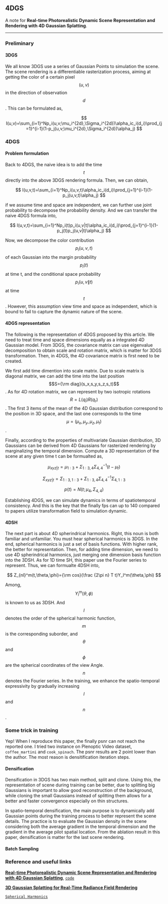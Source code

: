 ## 4DGS 

A note for **Real-time Photorealistic Dynamic Scene Representation and Rendering with 4D Gaussian Splatting**.

---

### Preliminary

#### 3DGS

We all know 3DGS use a series of Gaussian Points to simulation the scene. The scene rendering is a differentiable rasterization process, aiming at getting the color of a certain pixel $$(u,v)$$ in the direction of observation $$d$$. This can be formulated as,

$$
I(u,v)=\sum_{i=1}^Np_i(u,v;\mu_i^{2d},\Sigma_i^{2d})\alpha_ic_i(d_i)\prod_{j=1}^{i-1}(1-p_j(u,v;\mu_i^{2d},\Sigma_i^{2d})\alpha_j)
$$

### 4DGS

#### Problem formulation

Back to 4DGS, the naive idea is to add the time $$t$$ directly into the above 3DGS rendering formula. Then, we can obtain,

$$
I(u,v,t)=\sum_{i=1}^Np_i(u,v,t)\alpha_ic_i(d_i)\prod_{j=1}^{i-1}(1-p_j(u,v,t)\alpha_j)
$$

if we assume time and space are independent, we can further use joint probability to decompose the probability density. And we can transfer the naive 4DGS formula into,

$$
I(u,v,t)=\sum_{i=1}^Np_i(t)p_i(u,v|t)\alpha_ic_i(d_i)\prod_{j=1}^{i-1}(1-p_j(t)p_j(u,v|t)\alpha_j)
$$

Now, we decompose the color contribution $$p_i(u,v,t)$$ of each Gaussian into the margin probability $$p_i(t)$$ at time t, and the conditional space probability $$p_i(u,v\|t)$$ at time $$t$$. However, this assumption view time and space as independent, which is bound to fail to capture the dynamic nature of the scene.


#### 4DGS representation
The following is the representation of 4DGS proposed by this article. We need to treat time and space dimensions equally as a integrated 4D Gaussian model. From 3DGS, the covariance matrix can use eigenvalue decomposition to obtain scale and rotation matrix, which is matter for 3DGS transformation. Then, in 4DGS, the 4D covariance matrix is first need to be created. 

We first add time dimention into scale matrix. Due to scale matrix is diagonal matrix, we can add the time into the last position $$S={\rm diag}(s_x,s_y,s_z,s_t)$$. As for 4D rotation matrix, we can represent by two isotropic rotations $$R=L(q_l)R(q_r)$$. The first 3 items of the mean of the 4D Gaussian distribution correspond to the position in 3D space, and the last one corresponds to the time $$\mu = (\mu_x,\mu_y,\mu_z,\mu_t)$$.

Finally, according to the properties of multivariate Gaussian distribution, 3D Gaussians can be derived from 4D Gaussians for rasterized rendering by marginalizing the temporal dimension. Compute a 3D representation of the scene at any given time t can be formualted as,

$$
\mu_{xyz|t}=\mu_{1:3}+\Sigma_{1:3,4}\Sigma_{4,4}^{-1}(t-\mu_t) 
$$

$$
\Sigma_{xyz|t}=\Sigma_{1:3,1:3}+\Sigma_{1:3,4}\Sigma_{4,4}^{-1}\Sigma_{4,1:3} 
$$

$$
p(t)=N(t;\mu_4,\Sigma_{4,4})
$$

Establishing 4DGS, we can simulate dynamics in terms of spatiotemporal consistency. And this is the key that the finally fps can up to 140 compared to papers utilize transformation field to simulation dynamic.

#### 4DSH

The next part is about 4D spherindrical harmonics. Right, this noun is both familiar and unfamiliar. You must hear spherical harmonics is 3DGS. In the end, spherical harmonics is just a set of basis functions. With higher rank, the better for representation. Then, for adding time dimension, we need to use 4D spherindrical harmonics, just merging one dimension basis function into the 3DSH. As for 1D time SH, this paper use the Fourier series to represent. Thus, we can formualte 4DSH into,

$$
Z_{nl}^m(t,\theta,\phi)={\rm cos}(\frac {2\pi n} T t)Y_l^m(\theta,\phi)
$$

Among, $$Y_l^m(\theta,\phi)$$ is known to us as 3DSH. And $$l$$ denotes the order of the spherical harmonic function, $$m$$ is the corresponding suborder, and $$\theta$$ and $$\phi$$ are the spherical coordinates of the view Angle. $$n$$ denotes the Fourier series. In the training, we enhance the spatio-temporal expressivity by gradually increasing $$l$$ and $$n$$.

### Some trick in training

Yep! When I reproduce this paper, the finally psnr can not reach the reported one. I tried two instance on Plenoptic Video dataset, `coffee_martini` and `cook_spinach`. The psnr results are 2 point lower than the author. The most reason is densitification iteration steps.

#### Densification

Densification in 3DGS has two main method, split and clone. Using this, the representation of scene during training can be better, due to splitting big Gaussians is important to allow good reconstruction of the background, while cloning the small Gaussians instead of splitting
them allows for a better and faster convergence especially on thin structures.

In spatio-temporal densification, the main purpose is to dynamically add Gaussian points during the training process to better represent the scene details. The practice is to evaluate the Gaussian density in the scene considering both the average gradient in the temporal dimension and the gradient in the average pilot spatial location. From the ablation result in this paper, densification is matter for the last scene rendering.


#### Batch Sampling


### Reference and useful links

**[Real-time Photorealistic Dynamic Scene Representation and Rendering with 4D Gaussian Splatting](https://arxiv.org/abs/2310.10642)**, [`code`](https://github.com/fudan-zvg/4d-gaussian-splatting/tree/main)

**[3D Gaussian Splatting for Real-Time Radiance Field Rendering](https://repo-sam.inria.fr/fungraph/3d-gaussian-splatting/3d_gaussian_splatting_high.pdf)**

[`Spherical Harmonics`](https://puye.blog/posts/SH-Introduction-CN/)


